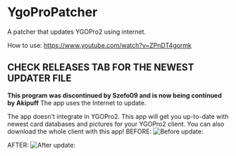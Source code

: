 # YgoProPatcher
A patcher that updates YGOPro2 using internet.

How to use: https://www.youtube.com/watch?v=ZPnDT4gormk

## **CHECK RELEASES TAB FOR THE NEWEST UPDATER FILE**

**This program was discontinued by Szefo09 and is now being continued by Akipuff**
The app uses the Internet to update.

The app doesn't integrate in YGOPro2.
This app will get you up-to-date with newest card databases and pictures for your YGOPro2 client.
You can also download the whole client with this app!
BEFORE:
![Before update:](https://i.imgur.com/F3aS3Ty.jpg)

AFTER:
![After update:](https://i.imgur.com/BTOaBbr.jpg)
